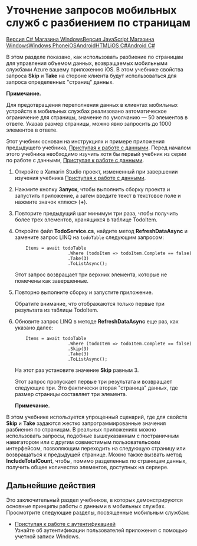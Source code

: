 <properties linkid="develop-mobile-tutorials-add-paging-to-data-xamarin-ios" urlDisplayName="" pageTitle="Add paging to data (Xamarin iOS) | Mobile Dev Center" metaKeywords="" description="Learn how to use paging to manage the amount of data returned to your Xamarin iOS app from Mobile Services." metaCanonical="" services="" authors="donnam" solutions="" manager="dwrede" editor="" title="Refine Mobile Services queries with paging" documentationCenter="Mobile" />

<tags ms.service="mobile-services" ms.workload="mobile" ms.tgt_pltfrm="mobile-xamarin-ios" ms.devlang="dotnet" ms.topic="article" ms.date="01/01/1900" ms.author="donnam" />

# Уточнение запросов мобильных служб c разбиением по страницам

<div class="dev-center-tutorial-selector sublanding"> 
    <a href="/ru-ru/develop/mobile/tutorials/add-paging-to-data-dotnet" title="Версия C# Магазина Windows">Версия C# Магазина Windows</a><a href="/ru-ru/develop/mobile/tutorials/add-paging-to-data-js" title="Версия JavaScript Магазина Windows">Версия JavaScript Магазина Windows</a><a href="/ru-ru/develop/mobile/tutorials/add-paging-to-data-wp8" title="Windows Phone">Windows Phone</a><a href="/ru-ru/develop/mobile/tutorials/add-paging-to-data-ios" title="iOS">iOS</a><a href="/ru-ru/develop/mobile/tutorials/add-paging-to-data-android" title="Android">Android</a><a href="/ru-ru/develop/mobile/tutorials/add-paging-to-data-html" title="HTML">HTML</a><a href="/ru-ru/develop/mobile/tutorials/add-paging-to-data-xamarin-ios" title="Xamarin.iOS" class="current">iOS C#</a><a href="/ru-ru/develop/mobile/tutorials/add-paging-to-data-xamarin-android" title="Xamarin.Android">Android C#</a>
</div>

В этом разделе показано, как использовать разбиение по страницам для управления объемом данных, возвращаемых мобильными службами Azure вашему приложению iOS. В этом учебнике свойства запроса **Skip** и **Take** на стороне клиента будут использоваться для запроса определенных "страниц" данных.

<div class="dev-callout"><b>Примечание.</b>
<p>Для предотвращения переполнения данных в клиентах мобильных устройств в мобильных службах реализовано автоматическое ограничение для страницы, значение по умолчанию &mdash; 50 элементов в ответе. Указав размер страницы, можно явно запросить до 1000 элементов в ответе.</p>
</div>

Этот учебник основан на инструкциях и примере приложения предыдущего учебника, [Приступая к работе с данными][Приступая к работе с данными]. Перед началом этого учебника необходимо изучить хотя бы первый учебник из серии по работе с данными, [Приступая к работе с данными][Приступая к работе с данными].

1.  Откройте в Xamarin Studio проект, измененный при завершении изучения учебника [Приступая к работе с данными][Приступая к работе с данными].

2.  Нажмите кнопку **Запуск**, чтобы выполнить сборку проекта и запустить приложение, а затем введите текст в текстовое поле и нажмите значок «плюс» (**+**).

3.  Повторите предыдущий шаг минимум три раза, чтобы получить более трех элементов, хранящихся в таблице TodoItem.

4.  Откройте файл **TodoService.cs**, найдите метод **RefreshDataAsync** и замените запрос LINQ на `todoTable` следующим запросом:

            Items = await todoTable
                            .Where (todoItem => todoItem.Complete == false)
                            .Take(3)
                            .ToListAsync();

    Этот запрос возвращает три верхних элемента, которые не помечены как завершенные.

5.  Повторно выполните сборку и запустите приложение.

    Обратите внимание, что отображаются только первые три результата из таблицы TodoItem.

6.  Обновите запрос LINQ в методе **RefreshDataAsync** еще раз, как указано далее:

            Items = await todoTable
                            .Where (todoItem => todoItem.Complete == false)
                            .Skip(3)
                            .Take(3)
                            .ToListAsync();

    На этот раз установите значение **Skip** равным 3.

    Этот запрос пропускает первые три результата и возвращает следующие три. Это фактически вторая "страница" данных, где размер страницы составляет три элемента.

    <div class="dev-callout"><b>Примечание.</b>
<p>В этом учебнике используется упрощенный сценарий, где для свойств <strong>Skip</strong> и <strong>Take</strong> задаются жестко запрограммированные значения разбиения по страницам. В реальных приложениях можно использовать запросы, подобные вышеуказанным с постраничным навигатором или с другим совместимым пользовательским интерфейсом, позволяющим переходить на следующую страницу или возвращаться к предыдущей странице. Можно также вызвать метод <strong>IncludeTotalCount</strong>, чтобы, помимо разделенных по страницам данных, получить общее количество элементов, доступных на сервере.</p>
</div>

## <a name="next-steps"> </a> Дальнейшие действия

Это заключительный раздел учебников, в которых демонстрируются основные принципы работы с данными в мобильных службах. Просмотрите следующие разделы, посвященные мобильным службам:

-   [Приступая к работе с аутентификацией][Приступая к работе с аутентификацией]
    <br/>Узнайте об аутентификации пользователей приложения с помощью учетной записи Windows.

<!-- 
* [Get started with push notifications]    <br/>Learn how to send a very basic push notification to your app. 
--> 
 
 


  [Приступая к работе с данными]: /ru-ru/develop/mobile/tutorials/get-started-with-data-xamarin-ios
  [Приступая к работе с аутентификацией]: /ru-ru/develop/mobile/tutorials/get-started-with-users-xamarin-ios
